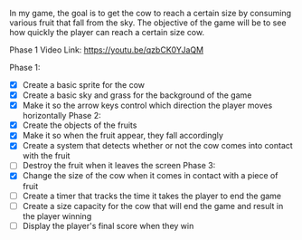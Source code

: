 In my game, the goal is to get the cow to reach
a certain size by consuming various fruit that
fall from the sky. The objective of the game will
be to see how quickly the player can reach a
certain size cow.

Phase 1 Video Link: https://youtu.be/qzbCK0YJaQM



Phase 1:
- [X] Create a basic sprite for the cow
- [X] Create a basic sky and grass for the background of the game
- [X] Make it so the arrow keys control which direction the player moves horizontally
Phase 2:
- [X] Create the objects of the fruits
- [X] Make it so when the fruit appear, they fall accordingly
- [X] Create a system that detects whether or not the cow comes into contact with the fruit
- [ ] Destroy the fruit when it leaves the screen
Phase 3:
- [X] Change the size of the cow when it comes in contact with a piece of fruit
- [ ] Create a timer that tracks the time it takes the player to end the game
- [ ] Create a size capacity for the cow that will end the game and result in the player winning
- [ ] Display the player's final score when they win
